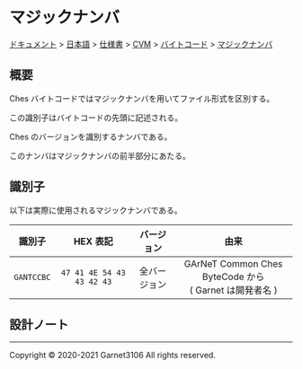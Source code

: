 # マジックナンバ

[ドキュメント](../../../../../index.md) > [日本語](../../../../index.md) > [仕様書](../../../index.md) > [CVM](../../index.md) > [バイトコード](../index.md) > [マジックナンバ](./index.md)

## 概要

Ches バイトコードではマジックナンバを用いてファイル形式を区別する。

この識別子はバイトコードの先頭に記述される。

Ches のバージョンを識別するナンバである。

このナンバはマジックナンバの前半部分にあたる。

## 識別子

以下は実際に使用されるマジックナンバである。

|識別子|HEX 表記|バージョン|由来|
|:-:|:-:|:-:|:-:|
|`GANTCCBC`|`47 41 4E 54 43 43 42 43`|全バージョン|GArNeT Common Ches ByteCode から<br>( Garnet は開発者名 )|

## 設計ノート

---

Copyright © 2020-2021 Garnet3106 All rights reserved.
